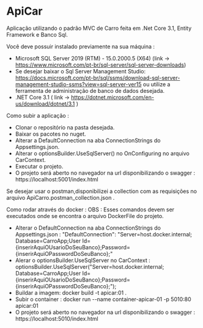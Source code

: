 # ApiCar


Aplicação utilizando o padrão MVC de Carro feita em .Net Core 3.1, Entity Framework e Banco Sql.


Você deve possuir instalado previamente na sua máquina :
- Microsoft SQL Server 2019 (RTM) - 15.0.2000.5 (X64) (link -> https://www.microsoft.com/pt-br/sql-server/sql-server-downloads)
- Se desejar baixar o Sql Server Management Studio: https://docs.microsoft.com/pt-br/sql/ssms/download-sql-server-management-studio-ssms?view=sql-server-ver15 ou utilize a ferramenta de administração de banco de dados desejada.
- .NET Core 3.1 ( link -> https://dotnet.microsoft.com/en-us/download/dotnet/3.1 )




Como subir a aplicação :
- Clonar o repositório na pasta desejada.
- Baixar os pacotes no nuget.
- Alterar a DefaultConnection na aba ConnectionStrings do Appsettings.json. 
- Alterar o optionsBuilder.UseSqlServer() no OnConfiguring no arquivo CarContext.
- Executar o projeto.
- O projeto será aberto no navegador na url disponibilizando o swagger : https://localhost:5001/index.html


Se desejar usar o postman,disponibilizei a collection com as requisições no arquivo ApiCarro.postman_collection.json .

Como rodar através do docker : 
	OBS : Esses comandos devem ser executados onde se encontra o arquivo DockerFile do projeto.
 - Alterar o DefaultConnection na aba ConnectionStrings do Appsettings.json :
	"DefaultConnection": "Server=host.docker.internal; Database=CarroApp;User Id={inserirAquiOUsarioDoSeuBanco};Password={inserirAquiOPasswordDoSeuBanco};"
 - Alerar o optionsBuilder.UseSqlServer no CarContext :
	 optionsBuilder.UseSqlServer("Server=host.docker.internal; Database=CarroApp;User Id={inserirAquiOUsarioDoSeuBanco};Password={inserirAquiOPasswordDoSeuBanco};");
- Buildar a imagem:
	docker build -t apicar:01  .
- Subir o container : 
	docker run --name container-apicar-01 -p 5010:80 apicar:01
- O projeto será aberto no navegador na url disponibilizando o swagger : https://localhost:5010/index.html

